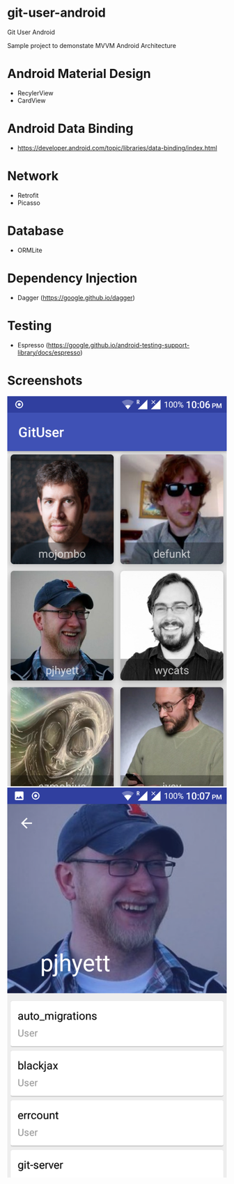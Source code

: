 # git-user-android
Git User Android

Sample project to demonstate MVVM Android Architecture

# Android Material Design
- RecylerView
- CardView

# Android Data Binding
- https://developer.android.com/topic/libraries/data-binding/index.html

# Network
- Retrofit
- Picasso
  
# Database
- ORMLite

# Dependency Injection
- Dagger (https://google.github.io/dagger)

# Testing
- Espresso (https://google.github.io/android-testing-support-library/docs/espresso)

# Screenshots
![alt GitUserActivity](https://github.com/vinothsridhar/git-user-android/raw/master/screenshots/Screenshot_20170511-220654.png)
![alt GitUserRepoActivity](https://github.com/vinothsridhar/git-user-android/raw/master/screenshots/Screenshot_20170511-220702.png)
